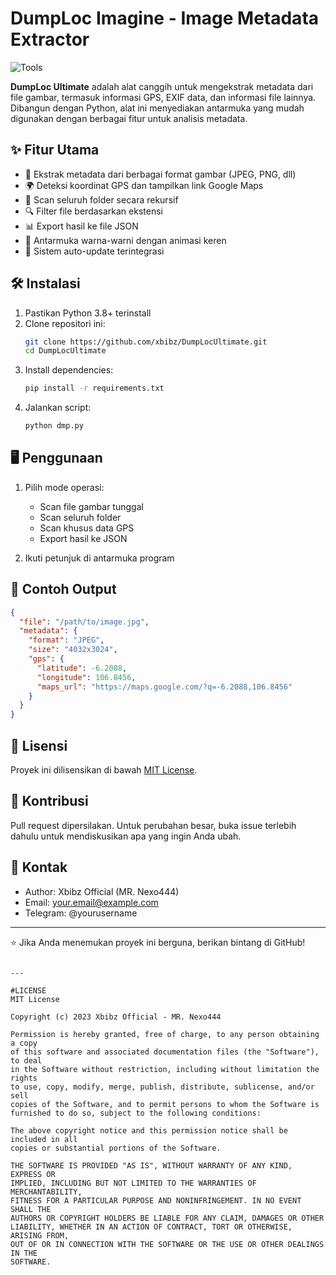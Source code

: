 # DumpLoc Imagine - Image Metadata Extractor

![Tools](https://github.com/user-attachments/assets/59f81078-026a-469d-9cbf-1c5dde493e41)  <!-- Ganti dengan URL banner Anda -->

**DumpLoc Ultimate** adalah alat canggih untuk mengekstrak metadata dari file gambar, termasuk informasi GPS, EXIF data, dan informasi file lainnya. Dibangun dengan Python, alat ini menyediakan antarmuka yang mudah digunakan dengan berbagai fitur untuk analisis metadata.

## ✨ Fitur Utama

- 📸 Ekstrak metadata dari berbagai format gambar (JPEG, PNG, dll)
- 🌍 Deteksi koordinat GPS dan tampilkan link Google Maps
- 📁 Scan seluruh folder secara rekursif
- 🔍 Filter file berdasarkan ekstensi
- 📊 Export hasil ke file JSON
- 🎨 Antarmuka warna-warni dengan animasi keren
- 🔄 Sistem auto-update terintegrasi

## 🛠️ Instalasi

1. Pastikan Python 3.8+ terinstall
2. Clone repositori ini:
   ```bash
   git clone https://github.com/xbibz/DumpLocUltimate.git
   cd DumpLocUltimate
   ```
3. Install dependencies:
   ```bash
   pip install -r requirements.txt
   ```
4. Jalankan script:
   ```bash
   python dmp.py
   ```

## 🖥️ Penggunaan

1. Pilih mode operasi:
   - Scan file gambar tunggal
   - Scan seluruh folder
   - Scan khusus data GPS
   - Export hasil ke JSON

2. Ikuti petunjuk di antarmuka program

## 📝 Contoh Output

```json
{
  "file": "/path/to/image.jpg",
  "metadata": {
    "format": "JPEG",
    "size": "4032x3024",
    "gps": {
      "latitude": -6.2088,
      "longitude": 106.8456,
      "maps_url": "https://maps.google.com/?q=-6.2088,106.8456"
    }
  }
}
```

## 📜 Lisensi

Proyek ini dilisensikan di bawah [MIT License](LICENSE).

## 🤝 Kontribusi

Pull request dipersilakan. Untuk perubahan besar, buka issue terlebih dahulu untuk mendiskusikan apa yang ingin Anda ubah.

## 📧 Kontak

- Author: Xbibz Official (MR. Nexo444)
- Email: your.email@example.com
- Telegram: @yourusername

---

⭐ Jika Anda menemukan proyek ini berguna, berikan bintang di GitHub!
```

---

#LICENSE
MIT License

Copyright (c) 2023 Xbibz Official - MR. Nexo444

Permission is hereby granted, free of charge, to any person obtaining a copy
of this software and associated documentation files (the "Software"), to deal
in the Software without restriction, including without limitation the rights
to use, copy, modify, merge, publish, distribute, sublicense, and/or sell
copies of the Software, and to permit persons to whom the Software is
furnished to do so, subject to the following conditions:

The above copyright notice and this permission notice shall be included in all
copies or substantial portions of the Software.

THE SOFTWARE IS PROVIDED "AS IS", WITHOUT WARRANTY OF ANY KIND, EXPRESS OR
IMPLIED, INCLUDING BUT NOT LIMITED TO THE WARRANTIES OF MERCHANTABILITY,
FITNESS FOR A PARTICULAR PURPOSE AND NONINFRINGEMENT. IN NO EVENT SHALL THE
AUTHORS OR COPYRIGHT HOLDERS BE LIABLE FOR ANY CLAIM, DAMAGES OR OTHER
LIABILITY, WHETHER IN AN ACTION OF CONTRACT, TORT OR OTHERWISE, ARISING FROM,
OUT OF OR IN CONNECTION WITH THE SOFTWARE OR THE USE OR OTHER DEALINGS IN THE
SOFTWARE.
```

